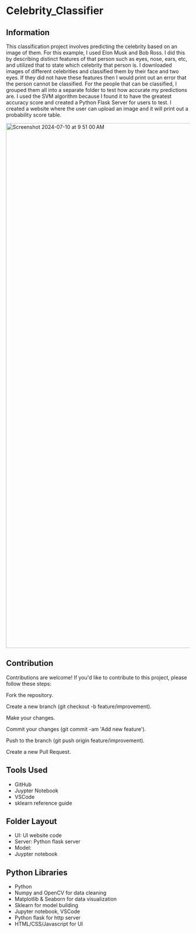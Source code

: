 # Celebrity_Classifier

## Information

This classification project involves predicting the celebrity based on an image of them. For this example, I used Elon Musk and Bob Ross. 
I did this by describing distinct features of that person such as eyes, nose, ears, etc, and utilized that to state which celebrity that person is. I downloaded images of different celebrities and classified them by their face and two eyes. If they did not have these features then I would print out an error that the person cannot be classified. For the people that can be classified, I grouped them all into a separate folder to test how accurate my predictions are. I used the SVM algorithm because I found it to have the greatest accuracy score and created a Python Flask Server for users to test. I created a website where the user can upload an image and it will print out a probability score table. 

<img width="1434" alt="Screenshot 2024-07-10 at 9 51 00 AM" src="https://github.com/riteshpen/Celebrity_Classifier/assets/147536351/ebaa4287-96a0-41a1-8ec5-87a55bf82523">

## Contribution

Contributions are welcome! If you'd like to contribute to this project, please follow these steps:

Fork the repository.

Create a new branch (git checkout -b feature/improvement).

Make your changes.

Commit your changes (git commit -am 'Add new feature').

Push to the branch (git push origin feature/improvement).

Create a new Pull Request.

## Tools Used
- GitHub
- Juypter Notebook
- VSCode
- sklearn reference guide

## Folder Layout
- UI: UI website code
- Server: Python flask server
- Model: 
- Juypter notebook 

## Python Libraries 
- Python
- Numpy and OpenCV for data cleaning
- Matplotlib & Seaborn for data visualization
- Sklearn for model building
- Jupyter notebook, VSCode
- Python flask for http server
- HTML/CSS/Javascript for UI
